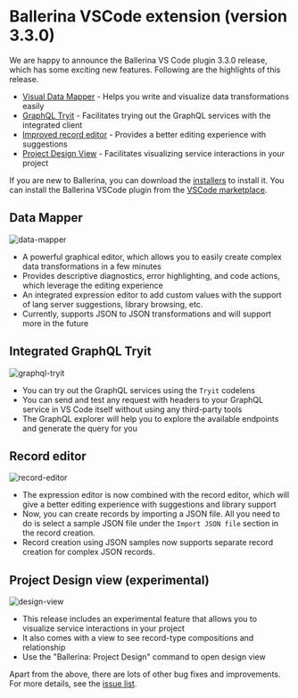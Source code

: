 # Ballerina VSCode extension (version 3.3.0) 

We are happy to announce the Ballerina VS Code plugin 3.3.0 release, which has some exciting new features. Following are the highlights of this release.

- [Visual Data Mapper](#data-mapper) - Helps you write and visualize data transformations easily
- [GraphQL Tryit](#integrated-graphql-tryit) - Facilitates trying out the GraphQL services with the integrated client 
- [Improved record editor](#record-editor) - Provides a better editing experience with suggestions 
- [Project Design View](#record-editor) - Facilitates visualizing service interactions in your project

If you are new to Ballerina, you can download the [installers](/downloads/#swanlake) to install it. You can install the Ballerina VSCode plugin from the [VSCode marketplace](https://marketplace.visualstudio.com/items?itemName=WSO2.ballerina). 

## Data Mapper

![data-mapper](./../../resources/release-notes/3.3.0/data-mapper.gif)

- A powerful graphical editor, which allows you to easily create complex data transformations in a few minutes
- Provides descriptive diagnostics, error highlighting, and code actions, which leverage the editing experience
- An integrated expression editor to add custom values with the support of lang server suggestions, library browsing, etc.
- Currently, supports JSON to JSON transformations and will support more in the future

## Integrated GraphQL Tryit
![graphql-tryit](./../../resources/release-notes/3.3.0/graphql-tryit.gif)

- You can try out the GraphQL services using the `Tryit` codelens 
- You can send and test any request with headers to your GraphQL service in VS Code itself without using any third-party tools
- The GraphQL explorer will help you to explore the available endpoints and generate the query for you

## Record editor
![record-editor](./../../resources/release-notes/3.3.0/record-editor.gif)

- The expression editor is now combined with the record editor, which will give a better editing experience with suggestions and library support
- Now, you can create records by importing a JSON file. All you need to do is select a sample JSON file under the `Import JSON file` section in the record creation.
- Record creation using JSON samples now supports separate record creation for complex JSON records. 

## Project Design view (experimental)
![design-view](./../../resources/release-notes/3.3.0/design-view.gif)

- This release includes an experimental feature that allows you to visualize service interactions in your project
- It also comes with a view to see record-type compositions and relationship
- Use the "Ballerina: Project Design" command to open design view

Apart from the above, there are lots of other bug fixes and improvements. For more details, see the [issue list](https://github.com/wso2/ballerina-plugin-vscode/issues?q=is%3Aissue+is%3Aclosed). 
